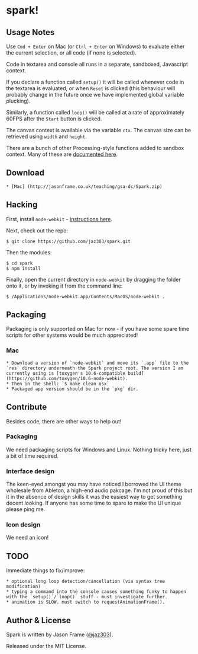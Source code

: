 # spark!

## Usage Notes

Use `Cmd + Enter` on Mac (or `Ctrl + Enter` on Windows) to evaluate either the current selection, or all code (if none is selected).

Code in textarea and console all runs in a separate, sandboxed, Javascript context.

If you declare a function called `setup()` it will be called whenever code in the textarea is evaluated, or when `Reset` is clicked (this behaviour will probably change in the future once we have implemented global variable plucking).

Similarly, a function called `loop()` will be called at a rate of approximately 60FPS after the `Start` button is clicked.

The canvas context is available via the variable `ctx`. The canvas size can be retrieved using `width` and `height`.

There are a bunch of other Processing-style functions added to sandbox context. Many of these are [documented here](http://jasonframe.co.uk/teaching/gsa-dc/api.php).

## Download

    * [Mac] (http://jasonframe.co.uk/teaching/gsa-dc/Spark.zip)

## Hacking

First, install `node-webkit` - [instructions here](https://github.com/rogerwang/node-webkit).

Next, check out the repo:

    $ git clone https://github.com/jaz303/spark.git

Then the modules:

    $ cd spark
    $ npm install

Finally, open the current directory in `node-webkit` by dragging the folder onto it, or by invoking it from the command line:

    $ /Applications/node-webkit.app/Contents/MacOS/node-webkit .

## Packaging

Packaging is only supported on Mac for now - if you have some spare time scripts for other systems would be much appreciated!

### Mac

    * Download a version of `node-webkit` and move its `.app` file to the `res` directory underneath the Spark project root. The version I am currently using is [toxygen's 10.6-compatible build](https://github.com/toxygen/10.6-node-webkit).
    * Then in the shell: `$ make clean osx`
    * Packaged app version should be in the `pkg` dir.

## Contribute

Besides code, there are other ways to help out!

### Packaging

We need packaging scripts for Windows and Linux. Nothing tricky here, just a bit of time required.

### Interface design

The keen-eyed amongst you may have noticed I borrowed the UI theme wholesale from Ableton, a high-end audio pakcage. I'm not proud of this but it in the absence of design skills it was the easiest way to get something decent looking. If anyone has some time to spare to make the UI unique please ping me.

### Icon design

We need an icon!

## TODO

Immediate things to fix/improve:

    * optional long loop detection/cancellation (via syntax tree modification)
    * typing a command into the console causes something funky to happen with the `setup()`/`loop()` stuff - must investigate further.
    * animation is SLOW. must switch to requestAnimationFrame().

## Author & License

Spark is written by Jason Frame ([@jaz303](http://twitter.com/jaz303)).

Released under the MIT License.